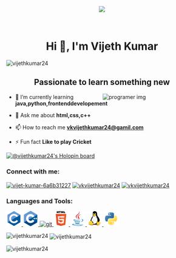 <p align="center"><img width="550" src="https://64.media.tumblr.com/1545dd5313531c741c86858b95e79fcf/tumblr_mkqtx4hxaW1s5qslao1_500.gifv"></p>

<img scr="https://i.pinimg.com/originals/62/c9/3a/62c93a4cf6462f54fdea6d735d927f9c.gif"><h1 align="center">Hi 👋, I'm Vijeth Kumar</h1>
<p align="left"> <img src="https://komarev.com/ghpvc/?username=vijethkumar24&label=Profile%20views&color=0e75b6&style=flat" alt="vijethkumar24" /> </p>
<h2 align="center" padding-bottom="30px" >Passionate to learn something new</h3>
<img  align="right" width="250" alt="programer img " src="https://media4.giphy.com/media/SnVZO1N0Wo6u4/200w.webp?cid=ecf05e47jcajx0v4u3nvuhd2r7hx8z0p6w6uuipguq0v1wch&rid=200w.webp&ct=g">


- 🌱 I’m currently learning **java,python,frontenddevelopement**

- 💬 Ask me about **html,css,c++**

- 📫 How to reach me **vkvijethkumar24@gamil.com**

- ⚡ Fun fact **Like to play Cricket**



[![@vijethkumar24's Holopin board](https://holopin.me/vijethkumar24)](https://holopin.io/@vijethkumar24)



<h3 align="left">Connect with me:</h3>
<p align="left">
<a href="https://linkedin.com/in/vijeth-kumar-6a6b31227" target="blank"><img align="center" src="https://raw.githubusercontent.com/rahuldkjain/github-profile-readme-generator/master/src/images/icons/Social/linked-in-alt.svg" alt="vijet-kumar-6a6b31227" height="30" width="40" /></a>
<a href="https://codesandbox.com/vkvijethkumar24" target="blank"><img align="center" src="https://raw.githubusercontent.com/rahuldkjain/github-profile-readme-generator/master/src/images/icons/Social/codesandbox.svg" alt="vkvijethkumar24" height="30" width="40" /></a>
<a href="https://instagram.com/vijethkumar24" target="blank"><img align="center" src="https://raw.githubusercontent.com/rahuldkjain/github-profile-readme-generator/master/src/images/icons/Social/instagram.svg" alt="vkvijethkumar24" height="30" width="40" /></a>
</p>

<h3 align="left">Languages and Tools:</h3>
<p align="left"> <a href="https://www.cprogramming.com/" target="_blank" rel="noreferrer"> <img src="https://raw.githubusercontent.com/devicons/devicon/master/icons/c/c-original.svg" alt="c" width="40" height="40"/> </a> <a href="https://www.w3schools.com/cpp/" target="_blank" rel="noreferrer"> <img src="https://raw.githubusercontent.com/devicons/devicon/master/icons/cplusplus/cplusplus-original.svg" alt="cplusplus" width="40" height="40"/> </a> <a href="https://www.w3schools.com/css/" target="_blank" rel="noreferrer">  <a href="https://git-scm.com/" target="_blank" rel="noreferrer"> <img src="https://www.vectorlogo.zone/logos/git-scm/git-scm-icon.svg" alt="git" width="40" height="40"/> </a> <a href="https://www.w3.org/html/" target="_blank" rel="noreferrer"> <img src="https://raw.githubusercontent.com/devicons/devicon/master/icons/html5/html5-original-wordmark.svg" alt="html5" width="40" height="40"/> </a> <a href="https://www.java.com" target="_blank" rel="noreferrer"> <img src="https://raw.githubusercontent.com/devicons/devicon/master/icons/java/java-original.svg" alt="java" width="40" height="40"/> </a> <a href="https://www.linux.org/" target="_blank" rel="noreferrer"> <img src="https://raw.githubusercontent.com/devicons/devicon/master/icons/linux/linux-original.svg" alt="linux" width="40" height="40"/> </a> <a href="https://www.photoshop.com/en" target="_blank" rel="noreferrer">  <a href="https://www.python.org" target="_blank" rel="noreferrer"> <img src="https://raw.githubusercontent.com/devicons/devicon/master/icons/python/python-original.svg" alt="python" width="40" height="40"/> </a> </p>

<p><img align="left" src="https://github-readme-stats.vercel.app/api/top-langs?username=vijethkumar24&show_icons=true&locale=en&layout=compact" alt="vijethkumar24" /></p>

<p>&nbsp;<img align="center" src="https://github-readme-stats.vercel.app/api?username=vijethkumar24&show_icons=true&locale=en" alt="vijethkumar24" /></p>

<p><img align="center" src="https://github-readme-streak-stats.herokuapp.com/?user=vijethkumar24&" alt="vijethkumar24" /></p>
